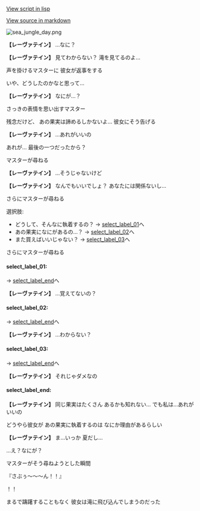 [View script in lisp](../scripts/210021102.txt)

[View source in markdown](210021102.md)

![sea_jungle_day.png](../images/backgrounds/sea_jungle_day.png)

**【レーヴァテイン】**
…なに？

**【レーヴァテイン】**
見てわからない？
滝を見てるのよ…

声を掛けるマスターに
彼女が返事をする

いや、どうしたのかなと思って…

**【レーヴァテイン】**
なにが…？

さっきの表情を思い出すマスター

残念だけど、
あの果実は諦めるしかないよ…
彼女にそう告げる

**【レーヴァテイン】**
…あれがいいの

あれが…
最後の一つだったから？

マスターが尋ねる

**【レーヴァテイン】**
…そうじゃないけど

**【レーヴァテイン】**
なんでもいいでしょ？
あなたには関係ないし…

さらにマスターが尋ねる

選択肢:
- どうして、そんなに執着するの？ → [select_label_01](#select_label_01)へ
- あの果実になにがあるの…？ → [select_label_02](#select_label_02)へ
- また買えばいいじゃない？ → [select_label_03](#select_label_03)へ

さらにマスターが尋ねる

#### select_label_01:
 → [select_label_end](#select_label_end)へ

**【レーヴァテイン】**
…覚えてないの？

#### select_label_02:
 → [select_label_end](#select_label_end)へ

**【レーヴァテイン】**
…わからない？

#### select_label_03:
 → [select_label_end](#select_label_end)へ

**【レーヴァテイン】**
それじゃダメなの

#### select_label_end:

**【レーヴァテイン】**
同じ果実はたくさん
あるかも知れない…
でも私は…あれがいいの

どうやら彼女が
あの果実に執着するのは
なにか理由があるらしい

**【レーヴァテイン】**
ま…いっか
夏だし…

…え？なにが？

マスターがそう尋ねようとした瞬間

『さぶぅ～～～ん！！』

！！

まるで躊躇することもなく
彼女は滝に飛び込んでしまうのだった
